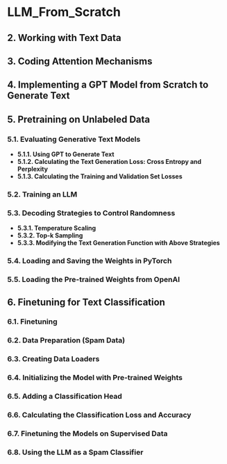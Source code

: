 # LLM_From_Scratch

## 2. Working with Text Data

## 3. Coding Attention Mechanisms

## 4. Implementing a GPT Model from Scratch to Generate Text

## 5. Pretraining on Unlabeled Data

### 5.1. Evaluating Generative Text Models
- **5.1.1. Using GPT to Generate Text**
- **5.1.2. Calculating the Text Generation Loss: Cross Entropy and Perplexity**
- **5.1.3. Calculating the Training and Validation Set Losses**

### 5.2. Training an LLM

### 5.3. Decoding Strategies to Control Randomness
- **5.3.1. Temperature Scaling**
- **5.3.2. Top-k Sampling**
- **5.3.3. Modifying the Text Generation Function with Above Strategies**

### 5.4. Loading and Saving the Weights in PyTorch

### 5.5. Loading the Pre-trained Weights from OpenAI

## 6. Finetuning for Text Classification

### 6.1. Finetuning

### 6.2. Data Preparation (Spam Data)

### 6.3. Creating Data Loaders

### 6.4. Initializing the Model with Pre-trained Weights

### 6.5. Adding a Classification Head

### 6.6. Calculating the Classification Loss and Accuracy

### 6.7. Finetuning the Models on Supervised Data

### 6.8. Using the LLM as a Spam Classifier
